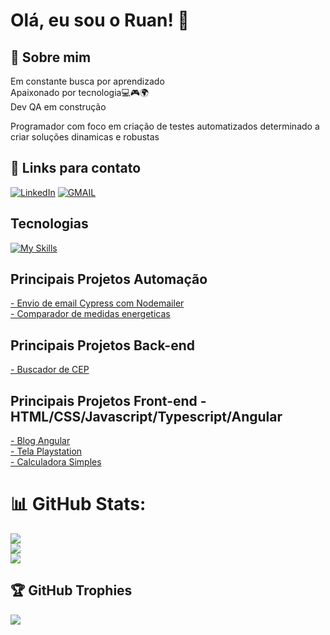# Olá, eu sou o Ruan! 👋


## 🚀 Sobre mim
Em constante busca por aprendizado  
Apaixonado por tecnologia💻🎮🌍  
Dev QA em construção

Programador com foco em criação de testes automatizados determinado a criar soluções dinamicas e robustas

## 🔗 Links para contato
[![LinkedIn](https://img.shields.io/badge/LinkedIn-0077B5?style=for-the-badge&logo=linkedin&logoColor=white)](https://www.linkedin.com/in/ruanvsouza1/) 
[![GMAIL](https://img.shields.io/badge/Gmail-D14836?style=for-the-badge&logo=gmail&logoColor=white)](https://mail.google.com/mail/u/0/?tab=rm#inbox?compose=CllgCJvmZZpvQGQBdRPhMVnCNkcxfQQhzVrXmKjGmZPBjdNNrrQDPzXrVgfFBqhlpRBQfdTdwCg)

## Tecnologias

[![My Skills](https://skillicons.dev/icons?i=java,spring,hibernate,cypress,selenium,python,typescript,javascript,css,html,mysql,mongodb,docker,git,github)](https://skillicons.dev)

## Principais Projetos Automação
[- Envio de email Cypress com Nodemailer](https://github.com/RuanVSouza/EnvioEmailCypress)         
[- Comparador de medidas energeticas](https://github.com/RuanVSouza/Comparador-De-Medidas-Delfos)      

## Principais Projetos Back-end 


[- Buscador de CEP](https://github.com/RuanVSouza/DIO-BuscandoCEP)                                                                                      




## Principais Projetos Front-end - HTML/CSS/Javascript/Typescript/Angular

[- Blog Angular](https://github.com/RuanVSouza/angular-blog)  
[- Tela Playstation](https://github.com/RuanVSouza/Tela-PSN)  
[- Calculadora Simples](https://github.com/RuanVSouza/Calculadora)    


# 📊 GitHub Stats:
![](https://github-readme-stats.vercel.app/api?username=RuanVSouza&theme=dark&hide_border=false&include_all_commits=false&count_private=false)<br/>
![](https://github-readme-streak-stats.herokuapp.com/?user=RuanVSouza&theme=dark&hide_border=false)<br/>
![](https://github-readme-stats.vercel.app/api/top-langs/?username=RuanVSouza&theme=dark&hide_border=false&include_all_commits=false&count_private=false&layout=compact)



## 🏆 GitHub Trophies
![](https://github-profile-trophy.vercel.app/?username=RuanVSouza&theme=monokai&no-frame=false&no-bg=true&margin-w=4)




